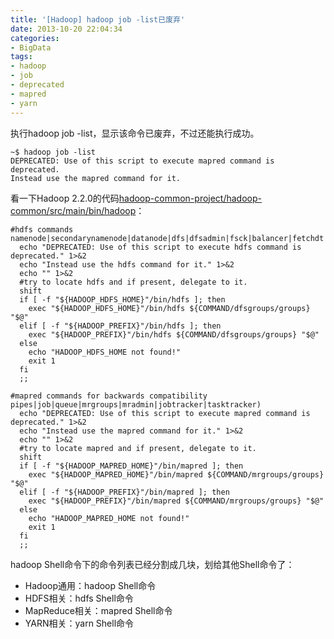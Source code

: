 ```yaml
---
title: '[Hadoop] hadoop job -list已废弃'
date: 2013-10-20 22:04:34
categories: 
- BigData
tags: 
- hadoop
- job
- deprecated
- mapred
- yarn
---
```

执行hadoop job -list，显示该命令已废弃，不过还能执行成功。
```
~$ hadoop job -list
DEPRECATED: Use of this script to execute mapred command is deprecated.
Instead use the mapred command for it.
```

看一下Hadoop 2.2.0的代码[hadoop-common-project/hadoop-common/src/main/bin/hadoop](https://github.com/apache/hadoop/blob/branch-2.2.0/hadoop-common-project/hadoop-common/src/main/bin/hadoop)：
```
#hdfs commands
namenode|secondarynamenode|datanode|dfs|dfsadmin|fsck|balancer|fetchdt|oiv|dfsgroups|portmap|nfs3)
  echo "DEPRECATED: Use of this script to execute hdfs command is deprecated." 1>&2
  echo "Instead use the hdfs command for it." 1>&2
  echo "" 1>&2
  #try to locate hdfs and if present, delegate to it.  
  shift
  if [ -f "${HADOOP_HDFS_HOME}"/bin/hdfs ]; then
    exec "${HADOOP_HDFS_HOME}"/bin/hdfs ${COMMAND/dfsgroups/groups}  "$@"
  elif [ -f "${HADOOP_PREFIX}"/bin/hdfs ]; then
    exec "${HADOOP_PREFIX}"/bin/hdfs ${COMMAND/dfsgroups/groups} "$@"
  else
    echo "HADOOP_HDFS_HOME not found!"
    exit 1
  fi
  ;;

#mapred commands for backwards compatibility
pipes|job|queue|mrgroups|mradmin|jobtracker|tasktracker)
  echo "DEPRECATED: Use of this script to execute mapred command is deprecated." 1>&2
  echo "Instead use the mapred command for it." 1>&2
  echo "" 1>&2
  #try to locate mapred and if present, delegate to it.
  shift
  if [ -f "${HADOOP_MAPRED_HOME}"/bin/mapred ]; then
    exec "${HADOOP_MAPRED_HOME}"/bin/mapred ${COMMAND/mrgroups/groups} "$@"
  elif [ -f "${HADOOP_PREFIX}"/bin/mapred ]; then
    exec "${HADOOP_PREFIX}"/bin/mapred ${COMMAND/mrgroups/groups} "$@"
  else
    echo "HADOOP_MAPRED_HOME not found!"
    exit 1
  fi
  ;;
```

hadoop Shell命令下的命令列表已经分割成几块，划给其他Shell命令了：
- Hadoop通用：hadoop Shell命令
- HDFS相关：hdfs Shell命令
- MapReduce相关：mapred Shell命令
- YARN相关：yarn Shell命令